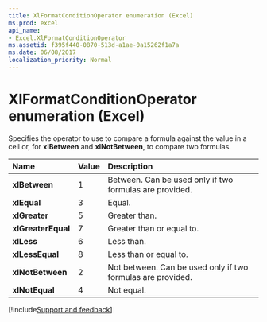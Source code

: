 ```yaml
---
title: XlFormatConditionOperator enumeration (Excel)
ms.prod: excel
api_name:
- Excel.XlFormatConditionOperator
ms.assetid: f395f440-0870-513d-a1ae-0a15262f1a7a
ms.date: 06/08/2017
localization_priority: Normal
---
```



# XlFormatConditionOperator enumeration (Excel)

Specifies the operator to use to compare a formula against the value in a cell or, for  **xlBetween** and **xlNotBetween**, to compare two formulas.



|Name|Value|Description|
|:-----|:-----|:-----|
| **xlBetween**|1|Between. Can be used only if two formulas are provided.|
| **xlEqual**|3|Equal.|
| **xlGreater**|5|Greater than.|
| **xlGreaterEqual**|7|Greater than or equal to.|
| **xlLess**|6|Less than.|
| **xlLessEqual**|8|Less than or equal to.|
| **xlNotBetween**|2|Not between. Can be used only if two formulas are provided.|
| **xlNotEqual**|4|Not equal.|

[!include[Support and feedback](~/includes/feedback-boilerplate.md)]